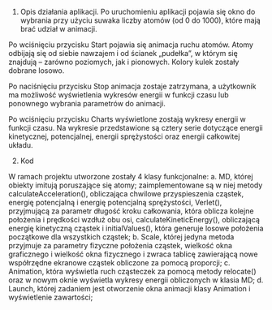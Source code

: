 1.	Opis działania aplikacji.
Po uruchomieniu aplikacji pojawia się okno do wybrania przy użyciu suwaka liczby atomów (od 0 do 1000), które mają brać udział w animacji.
 
Po wciśnięciu przycisku Start pojawia się animacja ruchu atomów. Atomy odbijają się od siebie nawzajem i od ścianek „pudełka”, w którym się znajdują – zarówno poziomych, jak i pionowych. Kolory kulek zostały dobrane losowo.

Po naciśnięciu przycisku Stop animacja zostaje zatrzymana, a użytkownik ma możliwość wyświetlenia wykresów energii w funkcji czasu lub ponownego wybrania parametrów do animacji.
 
Po wciśnięciu przycisku Charts wyświetlone zostają wykresy energii w funkcji czasu. Na wykresie przedstawione są cztery serie dotyczące energii kinetycznej, potencjalnej, energii sprężystości oraz energii całkowitej układu.

2.	Kod

W ramach projektu utworzone zostały 4 klasy funkcjonalne: 
a.	MD, której obiekty imitują poruszające się atomy; zaimplementowane są w niej metody calculateAcceleration(), obliczająca chwilowe przyspieszenia cząstek, energię potencjalną i energię potencjalną sprężystości, Verlet(), przyjmującą za parametr długość kroku całkowania, która oblicza kolejne położenia i prędkości wzdłuż obu osi, calculateKineticEnergy(), obliczającą energię kinetyczną cząstek i initialValues(), która generuje losowe położenia początkowe dla wszystkich cząstek;
b.	Scale, której jedyna metoda przyjmuje za parametry fizyczne położenia cząstek, wielkość okna graficznego i wielkość okna fizycznego i zwraca tablicę zawierającą nowe współrzędne ekranowe cząstek obliczone za pomocą proporcji;
c.	Animation, która wyświetla ruch cząsteczek za pomocą metody relocate() oraz w nowym oknie wyświetla wykresy energii obliczonych w klasia MD;
d.	Launch, której zadaniem jest otworzenie okna animacji klasy Animation i wyświetlenie zawartości;

